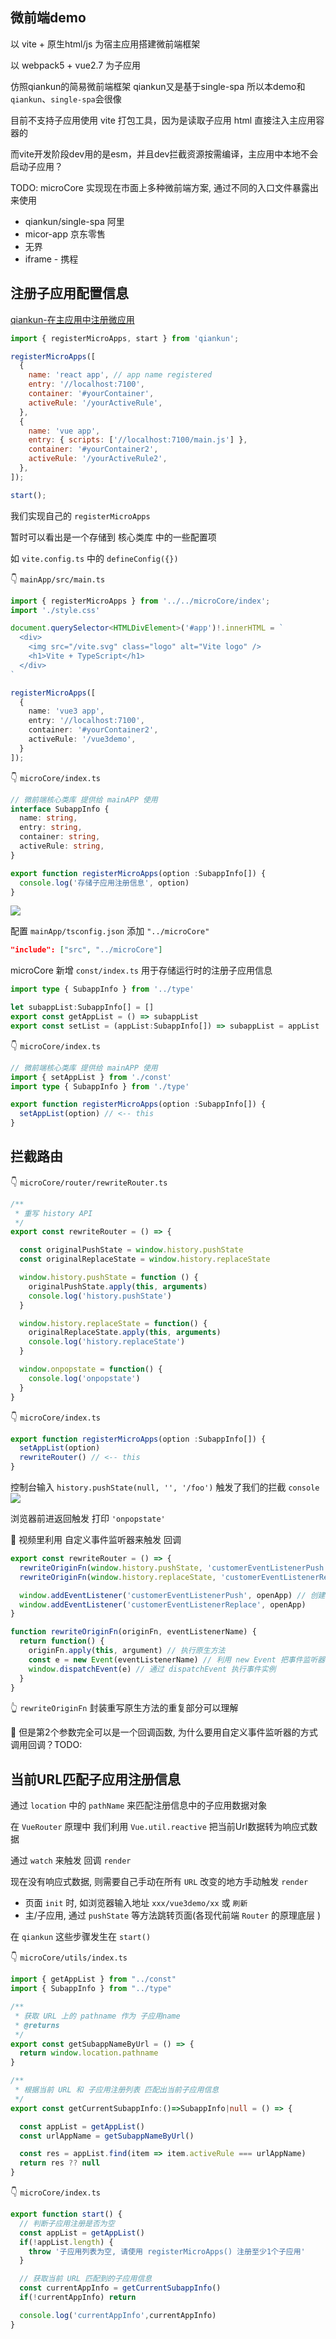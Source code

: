 ## 微前端demo
以 vite + 原生html/js 为宿主应用搭建微前端框架

以 webpack5 + vue2.7 为子应用

仿照qiankun的简易微前端框架
qiankun又是基于single-spa
所以本demo和`qiankun`、`single-spa`会很像

目前不支持子应用使用 vite 打包工具，因为是读取子应用 html 直接注入主应用容器的

而vite开发阶段dev用的是esm，并且dev拦截资源按需编译，主应用中本地不会启动子应用？


TODO: microCore 实现现在市面上多种微前端方案, 通过不同的入口文件暴露出来使用

- qiankun/single-spa 阿里
- micor-app 京东零售
- 无界
- iframe - 携程

## 注册子应用配置信息

[qiankun-在主应用中注册微应用](https://qiankun.umijs.org/zh/guide/getting-started#2-%E5%9C%A8%E4%B8%BB%E5%BA%94%E7%94%A8%E4%B8%AD%E6%B3%A8%E5%86%8C%E5%BE%AE%E5%BA%94%E7%94%A8)

```js
import { registerMicroApps, start } from 'qiankun';

registerMicroApps([
  {
    name: 'react app', // app name registered
    entry: '//localhost:7100',
    container: '#yourContainer',
    activeRule: '/yourActiveRule',
  },
  {
    name: 'vue app',
    entry: { scripts: ['//localhost:7100/main.js'] },
    container: '#yourContainer2',
    activeRule: '/yourActiveRule2',
  },
]);

start();
```

我们实现自己的 `registerMicroApps`

暂时可以看出是一个存储到 核心类库 中的一些配置项

如 `vite.config.ts` 中的 `defineConfig({})`

👇 `mainApp/src/main.ts`

```ts
import { registerMicroApps } from '../../microCore/index';
import './style.css'

document.querySelector<HTMLDivElement>('#app')!.innerHTML = `
  <div>
    <img src="/vite.svg" class="logo" alt="Vite logo" />
    <h1>Vite + TypeScript</h1>
  </div>
`

registerMicroApps([
  {
    name: 'vue3 app',
    entry: '//localhost:7100',
    container: '#yourContainer2',
    activeRule: '/vue3demo',
  }
]);
```

👇 `microCore/index.ts`
```ts
// 微前端核心类库 提供给 mainAPP 使用
interface SubappInfo {
  name: string,
  entry: string,
  container: string,
  activeRule: string,
}

export function registerMicroApps(option :SubappInfo[]) {
  console.log('存储子应用注册信息', option)
}
```

![](https://kingan-md-img.oss-cn-guangzhou.aliyuncs.com/blog/20230118163805.png)

配置 `mainApp/tsconfig.json` 添加 `"../microCore"`
```json
"include": ["src", "../microCore"]
```

microCore 新增 `const/index.ts` 用于存储运行时的注册子应用信息

```ts
import type { SubappInfo } from '../type'

let subappList:SubappInfo[] = []
export const getAppList = () => subappList
export const setList = (appList:SubappInfo[]) => subappList = appList
```

👇 `microCore/index.ts`
```ts
// 微前端核心类库 提供给 mainAPP 使用
import { setAppList } from './const'
import type { SubappInfo } from './type'

export function registerMicroApps(option :SubappInfo[]) {
  setAppList(option) // <-- this
}
```

## 拦截路由

👇 `microCore/router/rewriteRouter.ts`
```ts
/**
 * 重写 history API
 */
export const rewriteRouter = () => {

  const originalPushState = window.history.pushState
  const originalReplaceState = window.history.replaceState

  window.history.pushState = function () {
    originalPushState.apply(this, arguments)
    console.log('history.pushState')
  }

  window.history.replaceState = function() {
    originalReplaceState.apply(this, arguments)
    console.log('history.replaceState')
  }

  window.onpopstate = function() {
    console.log('onpopstate')
  }
}
```

👇 `microCore/index.ts`
```ts
export function registerMicroApps(option :SubappInfo[]) {
  setAppList(option)
  rewriteRouter() // <-- this
}
```

控制台输入 `history.pushState(null, '', '/foo')` 触发了我们的拦截 `console`
![](https://kingan-md-img.oss-cn-guangzhou.aliyuncs.com/blog/20230118170503.png)

浏览器前进返回触发 打印 `'onpopstate'`

🤔 视频里利用 自定义事件监听器来触发 回调

```ts
export const rewriteRouter = () => {
  rewriteOriginFn(window.history.pushState, 'customerEventListenerPush') // 传入 未执行的原生方法 和 自定义事件名字符串
  rewriteOriginFn(window.history.replaceState, 'customerEventListenerReplace')

  window.addEventListener('customerEventListenerPush', openApp) // 创建 自定义事件
  window.addEventListener('customerEventListenerReplace', openApp)
}
```

```ts
function rewriteOriginFn(originFn, eventListenerName) {
  return function() {
    originFn.apply(this, argument) // 执行原生方法
    const e = new Event(eventListenerName) // 利用 new Event 把事件监听器名字符串 实例化为 事件
    window.dispatchEvent(e) // 通过 dispatchEvent 执行事件实例
  }
}
```

👆 `rewriteOriginFn` 封装重写原生方法的重复部分可以理解

🤔 但是第2个参数完全可以是一个回调函数, 为什么要用自定义事件监听器的方式调用回调？TODO: 

## 当前URL匹配子应用注册信息

通过 `location` 中的 `pathName` 来匹配注册信息中的子应用数据对象

在 `VueRouter` 原理中 我们利用 `Vue.util.reactive` 把当前Url数据转为响应式数据

通过 `watch` 来触发 回调 `render`

现在没有响应式数据, 则需要自己手动在所有 `URL` 改变的地方手动触发 `render`
- 页面 `init` 时, 如浏览器输入地址 `xxx/vue3demo/xx` 或 `刷新`
- 主/子应用, 通过 `pushState` 等方法跳转页面(各现代前端 `Router` 的原理底层 )

在 `qiankun` 这些步骤发生在 `start()`

👇 `microCore/utils/index.ts`
```ts
import { getAppList } from "../const"
import { SubappInfo } from "../type"

/**
 * 获取 URL 上的 pathname 作为 子应用name
 * @returns 
 */
export const getSubappNameByUrl = () => {
  return window.location.pathname
}

/**
 * 根据当前 URL 和 子应用注册列表 匹配出当前子应用信息
 */
export const getCurrentSubappInfo:()=>SubappInfo|null = () => {

  const appList = getAppList()
  const urlAppName = getSubappNameByUrl()

  const res = appList.find(item => item.activeRule === urlAppName)
  return res ?? null
}
```

👇 `microCore/index.ts`
```ts
export function start() {
  // 判断子应用注册是否为空
  const appList = getAppList()
  if(!appList.length) {
    throw '子应用列表为空, 请使用 registerMicroApps() 注册至少1个子应用'
  }

  // 获取当前 URL 匹配到的子应用信息
  const currentAppInfo = getCurrentSubappInfo()
  if(!currentAppInfo) return

  console.log('currentAppInfo',currentAppInfo)
}
```